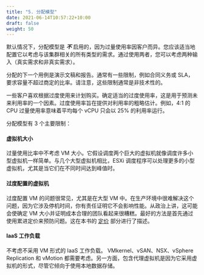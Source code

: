 ```yaml
---
title: "5. 分配模型"
date: 2021-06-14T10:57:22+10:00
draft: false
weight: 50
---
```


默认情况下，分配模型是 ***不*** 启用的，因为过量使用率因客户而异。您应该适当地配置它以考虑与该集群相关的所有类型的需求。通过使用两者，您可以考虑两种输入（真实需求和非真实需求）。

分配的下一个用例是演示文稿和报告。通常有一些限制，例如合同义务或 SLA，要求容量不超过商定的比率。请注意，这些限制通常是非技术性的。

一些客户喜欢根据过度使用来计划购买。确定适当的过度使用率，这是用于预测未来利用率的一个因素。过度使用率旨在提供对利用率的粗略估计。例如，4:1 的 CPU 过量使用率意味着平均每个 vCPU 只会以 25% 的利用率运行。

分配模型有 3 个主要限制：

#### 虚拟机大小

过量使用比率中不考虑 VM 大小。它假设调度两个巨大的虚拟机就像调度许多小型虚拟机一样简单。与几个大型虚拟机相比，ESXi 调度程序可以处理更多的小型虚拟机，尤其是当它们在不同时间达到峰值时。

#### 过度配置的虚拟机

过度配置 VM 的问题很常见，尤其是在大型 VM 中。在生产环境中很难解决这个问题，因为它涉及停机时间，你有责任证明它不会影响性能。从政治上讲，这可能会使确定 VM 大小并证明成本合理的团队看起来很糟糕。最好的方法是首先通过使用累进定价来预防问题。这在本书的 [定价](/operations-management/chapter-5-cost-management/1.5.2-price/) 部分进行了描述。

#### IaaS 工作负载

不考虑不采用 VM 形式的 IaaS 工作负载。 VMkernel、vSAN、NSX、vSphere Replication 和 vMotion 都需要考虑。另一方面，包含代理虚拟机是因为它采用虚拟机的形式，尽管它倾向于使用本地数据存储。
